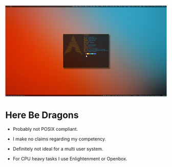 ![dotfiles](dotfiles_screenshot.png "i3wm screenshot")

# Here Be Dragons

- Probably not POSIX compliant.

- I make no claims regarding my competency.

- Definitely not ideal for a multi user system.

- For CPU heavy tasks I use Enlightenment or Openbox.

